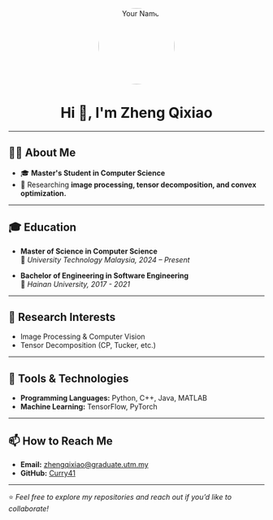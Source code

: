 <!-- Add your profile image -->
<p align="center">
  <img src="your-photo-url" width="150" style="border-radius: 50%;" alt="Your Name">
</p>

<h1 align="center">Hi 👋, I'm Zheng Qixiao</h1>

---

## 🧑‍💻 About Me
- 🎓 **Master's Student in Computer Science**  
- 🧪 Researching **image processing, tensor decomposition, and convex optimization.**  

---

## 🎓 Education
- **Master of Science in Computer Science**  
  📍 _University Technology Malaysia, 2024 – Present_  

- **Bachelor of Engineering in Software Engineering**  
  📍 _Hainan University, 2017 - 2021_  

---

## 📂 Research Interests
- Image Processing & Computer Vision  
- Tensor Decomposition (CP, Tucker, etc.)  

---

## 🔧 Tools & Technologies
- **Programming Languages:** Python, C++, Java, MATLAB  
- **Machine Learning:** TensorFlow, PyTorch  

---


## 📫 How to Reach Me
- **Email:** [zhengqixiao@graduate.utm.my](zhengqixiao@graduate.utm.my)  
- **GitHub:** [Curry41](https://github.com/Curry41)

---

⭐️ _Feel free to explore my repositories and reach out if you’d like to collaborate!_

